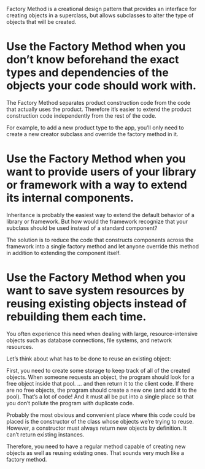Factory Method is a creational design pattern that provides an interface for creating objects in a superclass, but allows subclasses to alter the type of objects that will be created.

# Use the Factory Method when you don’t know beforehand the exact types and dependencies of the objects your code should work with.
  The Factory Method separates product construction code from the code that actually uses the product. Therefore it’s easier to extend the product construction code independently from the rest of the code.

  For example, to add a new product type to the app, you’ll only need to create a new creator subclass and override the factory method in it.

# Use the Factory Method when you want to provide users of your library or framework with a way to extend its internal components.
  Inheritance is probably the easiest way to extend the default behavior of a library or framework. But how would the framework recognize that your subclass should be used instead of a standard component?

  The solution is to reduce the code that constructs components across the framework into a single factory method and let anyone override this method in addition to extending the component itself.

# Use the Factory Method when you want to save system resources by reusing existing objects instead of rebuilding them each time.
  You often experience this need when dealing with large, resource-intensive objects such as database connections, file systems, and network resources.

  Let’s think about what has to be done to reuse an existing object:

  First, you need to create some storage to keep track of all of the created objects.
  When someone requests an object, the program should look for a free object inside that pool.
  … and then return it to the client code.
  If there are no free objects, the program should create a new one (and add it to the pool).
  That’s a lot of code! And it must all be put into a single place so that you don’t pollute the program with duplicate code.

  Probably the most obvious and convenient place where this code could be placed is the constructor of the class whose objects we’re trying to reuse. However, a constructor must always return new objects by definition. It can’t return existing instances.

  Therefore, you need to have a regular method capable of creating new objects as well as reusing existing ones. That sounds very much like a factory method.